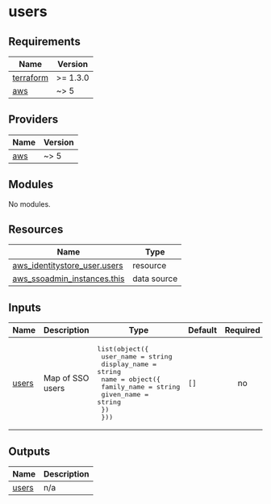 # users

<!-- BEGINNING OF PRE-COMMIT-TERRAFORM DOCS HOOK -->
## Requirements

| Name | Version |
|------|---------|
| <a name="requirement_terraform"></a> [terraform](#requirement\_terraform) | >= 1.3.0 |
| <a name="requirement_aws"></a> [aws](#requirement\_aws) | ~> 5 |

## Providers

| Name | Version |
|------|---------|
| <a name="provider_aws"></a> [aws](#provider\_aws) | ~> 5 |

## Modules

No modules.

## Resources

| Name | Type |
|------|------|
| [aws_identitystore_user.users](https://registry.terraform.io/providers/hashicorp/aws/latest/docs/resources/identitystore_user) | resource |
| [aws_ssoadmin_instances.this](https://registry.terraform.io/providers/hashicorp/aws/latest/docs/data-sources/ssoadmin_instances) | data source |

## Inputs

| Name | Description | Type | Default | Required |
|------|-------------|------|---------|:--------:|
| <a name="input_users"></a> [users](#input\_users) | Map of SSO users | <pre>list(object({<br/>    user_name    = string<br/>    display_name = string<br/>    name = object({<br/>      family_name = string<br/>      given_name  = string<br/>    })<br/>  }))</pre> | `[]` | no |

## Outputs

| Name | Description |
|------|-------------|
| <a name="output_users"></a> [users](#output\_users) | n/a |
<!-- END OF PRE-COMMIT-TERRAFORM DOCS HOOK -->
